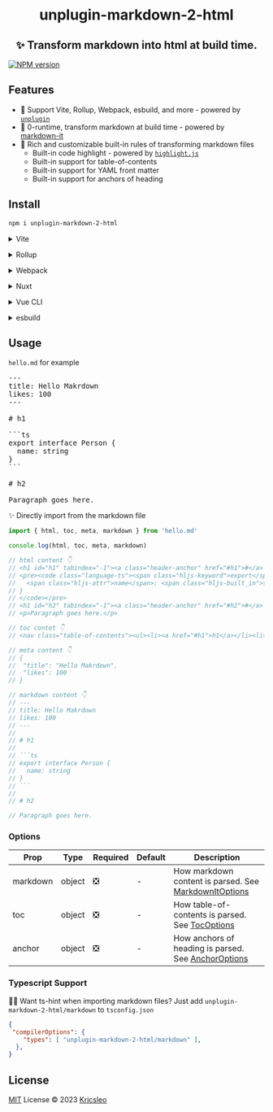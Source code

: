 <h1 align="center">
  unplugin-markdown-2-html
</h1>

<h2 align="center">
 ✨ Transform markdown into html at build time.
</h2>

[![NPM version](https://img.shields.io/npm/v/unplugin-markdown-2-html?color=a1b858&label=)](https://www.npmjs.com/package/unplugin-markdown-2-html)

## Features

- 🎨 Support Vite, Rollup, Webpack, esbuild, and more - powered by [`unplugin`](https://github.com/unjs/unplugin)
- 🚀 0-runtime, transform markdown at build time - powered by [markdown-it](https://github.com/markdown-it/markdown-it)
- 🎃 Rich and customizable built-in rules of transforming markdown files
  - Built-in code highlight - powered by [`highlight.js`](https://github.com/highlightjs/highlight.js/)
  - Built-in support for table-of-contents
  - Built-in support for YAML front matter
  - Built-in support for anchors of heading

## Install

```bash
npm i unplugin-markdown-2-html
```

<details>
<summary>Vite</summary><br>

```ts
// vite.config.ts
import UnpluginMarkdown2Html from 'unplugin-markdown-2-html/vite'

export default defineConfig({
  plugins: [
    UnpluginMarkdown2Html({ /* options */ }),
  ],
})
```

Example: [`playground/`](./playground/)

<br></details>

<details>
<summary>Rollup</summary><br>

```ts
// rollup.config.js
import UnpluginMarkdown2Html from 'unplugin-markdown-2-html/rollup'

export default {
  plugins: [
    UnpluginMarkdown2Html({ /* options */ }),
  ],
}
```

<br></details>


<details>
<summary>Webpack</summary><br>

```ts
// webpack.config.js
module.exports = {
  /* ... */
  plugins: [
    require('unplugin-markdown-2-html/webpack')({ /* options */ })
  ]
}
```

<br></details>

<details>
<summary>Nuxt</summary><br>

```ts
// nuxt.config.js
export default {
  buildModules: [
    ['unplugin-markdown-2-html/nuxt', { /* options */ }],
  ],
}
```

> This module works for both Nuxt 2 and [Nuxt Vite](https://github.com/nuxt/vite)

<br></details>

<details>
<summary>Vue CLI</summary><br>

```ts
// vue.config.js
module.exports = {
  configureWebpack: {
    plugins: [
      require('unplugin-markdown-2-html/webpack')({ /* options */ }),
    ],
  },
}
```

<br></details>

<details>
<summary>esbuild</summary><br>

```ts
// esbuild.config.js
import { build } from 'esbuild'
import UnpluginMarkdown2Html from 'unplugin-markdown-2-html/esbuild'

build({
  plugins: [UnpluginMarkdown2Html()],
})
```

<br></details>


## Usage

`hello.md` for example
<pre>
---
title: Hello Makrdown
likes: 100
---

# h1 

```ts
export interface Person {
  name: string
}
```

# h2

Paragraph goes here.
</pre>

✨ Directly import from the markdown file
```ts
import { html, toc, meta, markdown } from 'hello.md'

console.log(html, toc, meta, markdown)

// html content 👇
// <h1 id="h1" tabindex="-1"><a class="header-anchor" href="#h1">#</a> h1</h1>
// <pre><code class="language-ts"><span class="hljs-keyword">export</span> <span class="hljs-keyword">interface</span> <span class="hljs-title class_">Person</span> {
//   <span class="hljs-attr">name</span>: <span class="hljs-built_in">string</span>
// }
// </code></pre>
// <h1 id="h2" tabindex="-1"><a class="header-anchor" href="#h2">#</a> h2</h1>
// <p>Paragraph goes here.</p>

// toc contet 👇
// <nav class="table-of-contents"><ul><li><a href="#h1">h1</a></li><li><a href="#h2">h2</a></li></ul></nav>

// meta content 👇
// {
//  "title": "Hello Makrdown",
//  "likes": 100
// }

// markdown content 👇
// ---
// title: Hello Makrdown
// likes: 100
// ---
// 
// # h1 
// 
// ```ts
// export interface Person {
//   name: string
// }
// ```
// 
// # h2

// Paragraph goes here.
```

### Options

| Prop     | Type   | Required | Default | Description                                                                                                                       |
|----------|--------|----------|---------|-----------------------------------------------------------------------------------------------------------------------------------|
| markdown | object | ❎        | -       | How markdown content is parsed. See [MarkdownItOptions](https://github.com/markdown-it/markdown-it#init-with-presets-and-options) |
| toc      | object | ❎        | -       | How table-of-contents is parsed. See [TocOptions](https://github.com/nagaozen/markdown-it-toc-done-right#options)                 |
| anchor   | object | ❎        | -       | How anchors of heading is parsed. See [AnchorOptions](https://github.com/valeriangalliat/markdown-it-anchor#usage)                |

### Typescript Support

💪🏻 Want ts-hint when importing markdown files? Just add `unplugin-markdown-2-html/markdown` to `tsconfig.json`

```json
{
 "compilerOptions": {
    "types": [ "unplugin-markdown-2-html/markdown" ],
  },
}
```

## License

[MIT](./LICENSE) License © 2023 [Kricsleo](https://github.com/kricsleo)